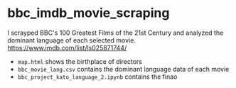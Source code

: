 # bbc_imdb_movie_scraping

I scrayped BBC's 100 Greatest Films of the 21st Century and analyzed the dominant language of each selected movie.
https://www.imdb.com/list/ls025871744/

* `map.html` shows the birthplace of directors 
* `bbc_movie_lang.csv` contains the dominant language data of each movie
* `bbc_project_kato_language_2.ipynb` contains the finao
